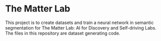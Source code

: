 # The Matter Lab
This project is to create datasets and train a neural network in semantic segmentation for The Matter Lab: AI for Discovery and Self-driving Labs.
The files in this repository are dataset generating code.
